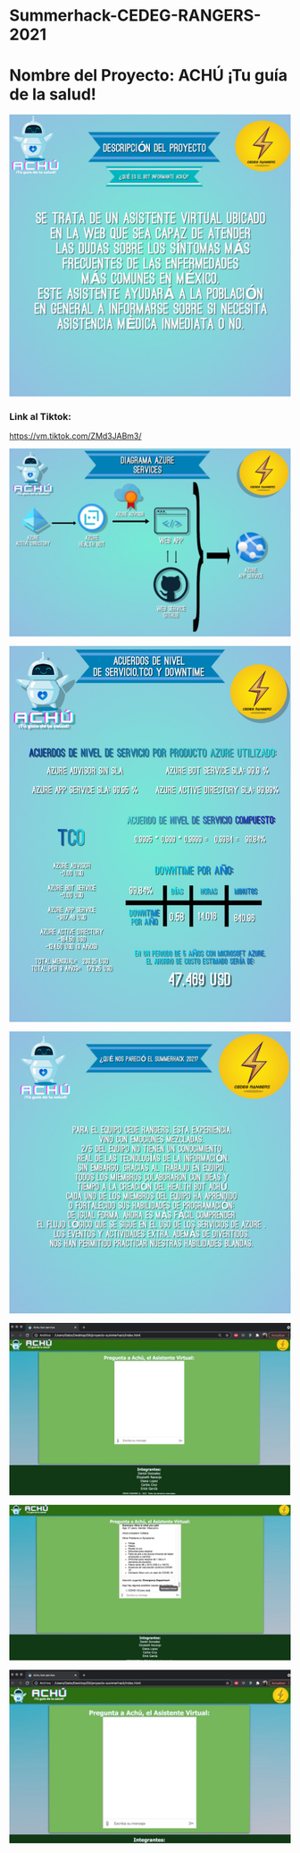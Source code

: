 # Summerhack-CEDEG-RANGERS-2021

# Nombre del Proyecto: ACHÚ ¡Tu guía de la salud!

![](Images/descripcio_proyecto.jpeg)

### Link al Tiktok:
https://vm.tiktok.com/ZMd3JABm3/

![](Images/diagrama_azure.jpeg)

![](Images/SLA_TCO_downtime.jpeg)

![](Images/que_nos_parecio.jpg)

![](Images/achu_1.jfif)

![](Images/achu_2.jfif)

![](Images/achu_3.jfif)
